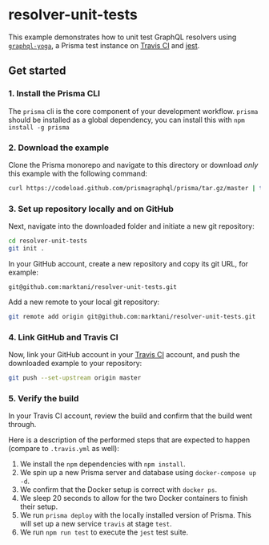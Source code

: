 # resolver-unit-tests

This example demonstrates how to unit test GraphQL resolvers using [`graphql-yoga`](https://github.com/prismagraphql/graphql-yoga), a Prisma test instance on [Travis CI](https://travis-ci.com/) and [jest](https://github.com/facebook/jest).

## Get started

### 1. Install the Prisma CLI
The `prisma` cli is the core component of your development workflow. `prisma` should be installed as a global dependency, you can install this with `npm install -g prisma`

### 2. Download the example

Clone the Prisma monorepo and navigate to this directory or download _only_ this example with the following command:

```sh
curl https://codeload.github.com/prismagraphql/prisma/tar.gz/master | tar -xz --strip=2 prisma-master/examples/resolver-unit-tests
```

### 3. Set up repository locally and on GitHub

Next, navigate into the downloaded folder and initiate a new git repository:

```sh
cd resolver-unit-tests
git init .
```

In your GitHub account, create a new repository and copy its git URL, for example:

`git@github.com:marktani/resolver-unit-tests.git`

Add a new remote to your local git repository:

```sh
git remote add origin git@github.com:marktani/resolver-unit-tests.git
```

### 4. Link GitHub and Travis CI

Now, link your GitHub account in your [Travis CI](https://travis-ci.com/) account, and push the downloaded example to your repository:

```sh
git push --set-upstream origin master
```

### 5. Verify the build

In your Travis CI account, review the build and confirm that the build went through.

Here is a description of the performed steps that are expected to happen (compare to `.travis.yml` as well):

1.  We install the `npm` dependencies with `npm install`.
2.  We spin up a new Prisma server and database using `docker-compose up -d`.
3.  We confirm that the Docker setup is correct with `docker ps`.
4.  We sleep 20 seconds to allow for the two Docker containers to finish their setup.
5.  We run `prisma deploy` with the locally installed version of Prisma. This will set up a new service `travis` at stage `test`.
6.  We run `npm run test` to execute the `jest` test suite.
